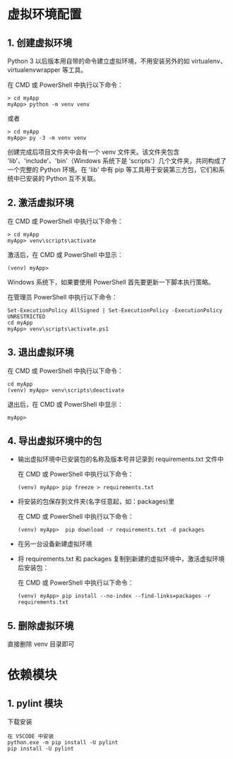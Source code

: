 # 虚拟环境配置

## 1. 创建虚拟环境

Python 3 以后版本用自带的命令建立虚拟环境，不用安装另外的如 virtualenv、virtualenvwrapper 等工具。

在 CMD 或 PowerShell 中执行以下命令：

```batch
> cd myApp
myApp> python -m venv venv
```

或者

```batch
> cd myApp
myApp> py -3 -m venv venv
```

创建完成后项目文件夹中会有一个 venv 文件夹。该文件夹包含 'lib'、'include'、'bin'（Windows 系统下是 'scripts'）几个文件夹，共同构成了一个完整的 Python 环境。在 'lib' 中有 pip 等工具用于安装第三方包，它们和系统中已安装的 Python 互不关联。

## 2. 激活虚拟环境

在 CMD 或 PowerShell 中执行以下命令：

```batch
> cd myApp
myApp> venv\scripts\activate
```

激活后，在 CMD 或 PowerShell 中显示：

```batch
(venv) myApp>
```

Windows 系统下，如果要使用 PowerShell 首先要更新一下脚本执行策略。

在管理员 PowerShell 中执行以下命令：

```batch
Set-ExecutionPolicy AllSigned | Set-ExecutionPolicy -ExecutionPolicy UNRESTRICTED
cd myApp
myApp> venv\scripts\activate.ps1
```

## 3. 退出虚拟环境

在 CMD 或 PowerShell 中执行以下命令：

```batch
cd myApp
(venv) myApp> venv\scripts\deactivate
```

退出后，在 CMD 或 PowerShell 中显示：

```batch
myApp>
```

## 4. 导出虚拟环境中的包

- 输出虚拟环境中已安装包的名称及版本号并记录到 requirements.txt 文件中

    在 CMD 或 PowerShell 中执行以下命令：

    ```batch
    (venv) myApp> pip freeze > requirements.txt
    ```

- 将安装的包保存到文件夹(名字任意起，如：packages)里

    在 CMD 或 PowerShell 中执行以下命令：

    ```batch
    (venv) myApp>  pip download -r requirements.txt -d packages
    ```

- 在另一台设备新建虚拟环境

- 将 requirements.txt 和 packages 复制到新建的虚拟环境中，激活虚拟环境后安装包：

    在 CMD 或 PowerShell 中执行以下命令：

    ```
    (venv) myApp> pip install --no-index --find-links=packages -r requirements.txt
    ```

## 5. 删除虚拟环境

直接删除 venv 目录即可


# 依赖模块

## 1. pylint 模块

下载安装

```
在 VSCODE 中安装
python.exe -m pip install -U pylint
pip install -U pylint
```